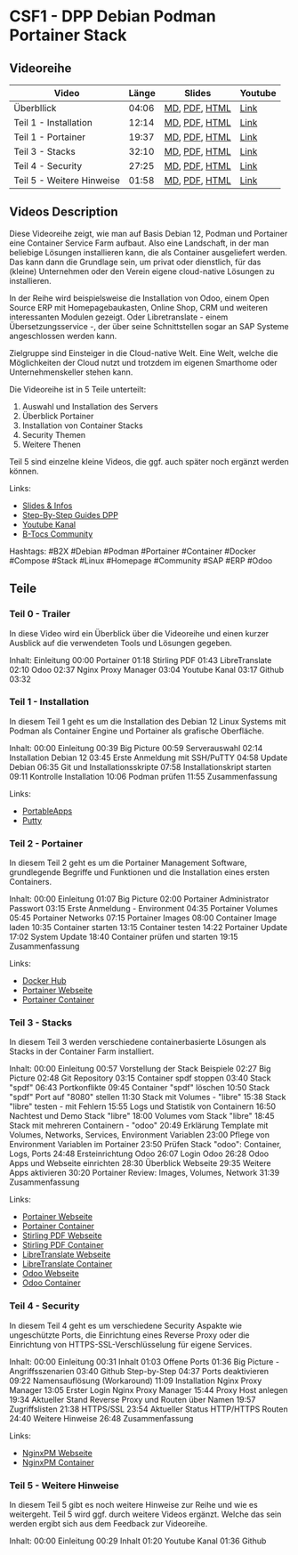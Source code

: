 # CSF1 - DPP Debian Podman Portainer Stack

## Videoreihe

| Video                         | Länge | Slides                                                                            | Youtube                                   |
| ---                           | ---   | ---                                                                               | ---                                       |
| Überbllick                    | 04:06 | [MD](slides/video0.md), [PDF](slides/video0.pdf), [HTML](slides/video0.html)      | [Link](https://youtu.be/pQMxzP7Dptk)      |
| Teil 1 - Installation         | 12:14 | [MD](slides/video1.md), [PDF](slides/video1.pdf), [HTML](slides/video1.html)      | [Link](https://youtu.be/fq9-Zjbto6U)      |
| Teil 1 - Portainer            | 19:37 | [MD](slides/video2.md), [PDF](slides/video2.pdf), [HTML](slides/video2.html)      | [Link](https://youtu.be/PXfcnG8PrT4)      |
| Teil 3 - Stacks               | 32:10 | [MD](slides/video3.md), [PDF](slides/video3.pdf), [HTML](slides/video3.html)      | [Link](https://youtu.be/6CxVlpExPps)      |
| Teil 4 - Security             | 27:25 | [MD](slides/video4.md), [PDF](slides/video4.pdf), [HTML](slides/video4.html)      | [Link](https://youtu.be/vg_AjCiIj2o)      |
| Teil 5 - Weitere Hinweise     | 01:58 | [MD](slides/video5.md), [PDF](slides/video5.pdf), [HTML](slides/video5.html)      | [Link](https://youtu.be/3dAtQ_1gt3o)      |


## Videos Description

Diese Videoreihe zeigt, wie man auf Basis Debian 12, Podman und Portainer eine Container Service Farm aufbaut. Also eine Landschaft, in der man beliebige Lösungen installieren kann, die als Container ausgeliefert werden. Das kann dann die Grundlage sein, um privat oder dienstlich, für das (kleine) Unternehmen oder den Verein eigene cloud-native Lösungen zu installieren. 

In der Reihe wird beispielsweise die Installation von Odoo, einem Open Source ERP mit Homepagebaukasten, Online Shop, CRM und weiteren interessanten Modulen gezeigt. Oder Libretranslate - einem Übersetzungsservice -, der über seine Schnittstellen sogar an SAP Systeme angeschlossen werden kann. 

Zielgruppe sind Einsteiger in die Cloud-native Welt. Eine Welt, welche die Möglichkeiten der Cloud nutzt und trotzdem im eigenen Smarthome oder Unternehmenskeller stehen kann.

Die Videoreihe ist in 5 Teile unterteilt:
1. Auswahl und Installation des Servers
2. Überblick Portainer
3. Installation von Container Stacks
4. Security Themen
5. Weitere Thenen 

Teil 5 sind einzelne kleine Videos, die ggf. auch später noch ergänzt werden können.

Links:
- [Slides & Infos](https://github.com/b-tocs/videos/blob/main/csfarm/csf1/csf1.md)
- [Step-By-Step Guides DPP](https://github.com/b-tocs/csf_dpp)
- [Youtube Kanal](https://www.youtube.com/@B-Tocs)
- [B-Tocs Community](https://b-tocs.org)

Hashtags:
#B2X #Debian #Podman #Portainer #Container #Docker #Compose #Stack #Linux #Homepage #Community #SAP #ERP #Odoo

## Teile

### Teil 0 - Trailer

In diese Video wird ein Überblick über die Videoreihe und einen kurzer Ausblick auf die verwendeten Tools und Lösungen gegeben.

Inhalt:
Einleitung 00:00
Portainer 01:18
Stirling PDF 01:43
LibreTranslate 02:10
Odoo 02:37
Nginx Proxy Manager 03:04
Youtube Kanal 03:17
Github 03:32


### Teil 1 - Installation

In diesem Teil 1 geht es um die Installation des Debian 12 Linux Systems mit Podman als Container Engine und Portainer als grafische Oberfläche.

Inhalt:
00:00   Einleitung
00:39   Big Picture
00:59   Serverauswahl
02:14   Installation Debian 12
03:45   Erste Anmeldung mit SSH/PuTTY
04:58   Update Debian
06:35   Git und Installationsskripte
07:58   Installationskript starten
09:11   Kontrolle Installation
10:06   Podman prüfen
11:55   Zusammenfassung


Links:
- [PortableApps](https://portableapps.com/)
- [Putty](https://putty.org/)

### Teil 2 - Portainer

In diesem Teil 2 geht es um die Portainer Management Software, grundlegende Begriffe und Funktionen und die Installation eines ersten Containers.

Inhalt:
00:00   Einleitung
01:07   Big Picture
02:00   Portainer Administrator Passwort
03:15   Erste Anmeldung - Environment
04:35   Portainer Volumes
05:45   Portainer Networks
07:15   Portainer Images
08:00   Container Image laden
10:35   Container starten
13:15   Container testen
14:22   Portainer Update
17:02   System Update
18:40   Container prüfen und starten
19:15   Zusammenfassung


Links:
- [Docker Hub](https://hub.docker.com/)
- [Portainer Webseite](https://www.portainer.io/)
- [Portainer Container](https://hub.docker.com/r/portainer/portainer-ce)

### Teil 3 - Stacks

In diesem Teil 3 werden verschiedene containerbasierte Lösungen als Stacks in der Container Farm installiert. 

Inhalt:
00:00   Einleitung
00:57   Vorstellung der Stack Beispiele
02:27   Big Picture
02:48   Git Repository 
03:15   Container spdf stoppen
03:40   Stack "spdf"
06:43   Portkonflikte
09:45   Container "spdf" löschen
10:50   Stack "spdf" Port auf "8080" stellen
11:30   Stack mit Volumes - "libre"
15:38   Stack "libre" testen - mit Fehlern
15:55   Logs und Statistik von Containern
16:50   Nachtest und Demo Stack "libre"
18:00   Volumes vom Stack "libre"
18:45   Stack mit mehreren Containern - "odoo"
20:49   Erklärung Template mit Volumes, Networks, Services, Environment Variablen 
23:00   Pflege von Environment Variablen im Portainer
23:50   Prüfen Stack "odoo": Container, Logs, Ports
24:48   Ersteinrichtung Odoo
26:07   Login Odoo
26:28   Odoo Apps und Webseite einrichten
28:30   Überblick Webseite
29:35   Weitere Apps aktivieren
30:20   Portainer Review: Images, Volumes, Network
31:39   Zusammenfassung    

Links:
- [Portainer Webseite](https://www.portainer.io/)
- [Portainer Container](https://hub.docker.com/r/portainer/portainer-ce)
- [Stirling PDF Webseite](https://stirlingtools.com/)
- [Stirling PDF Container](https://hub.docker.com/r/frooodle/s-pdf)
- [LibreTranslate Webseite](https://libretranslate.com/)
- [LibreTranslate Container](https://hub.docker.com/r/libretranslate/libretranslate)
- [Odoo Webseite](https://www.odoo.com/de_DE)
- [Odoo Container](https://hub.docker.com/_/odoo)


### Teil 4 - Security

In diesem Teil 4 geht es um verschiedene Security Aspakte wie ungeschützte Ports, die Einrichtung eines Reverse Proxy oder die Einrichtung von HTTPS-SSL-Verschlüsselung für eigene Services.

Inhalt:
00:00   Einleitung
00:31   Inhalt
01:03   Offene Ports
01:36   Big Picture - Angriffsszenarien
03:40   Github Step-by-Step
04:37   Ports deaktivieren
09:22   Namensauflösung (Workaround)
11:09   Installation Nginx Proxy Manager
13:05   Erster Login Nginx Proxy Manager
15:44   Proxy Host anlegen
19:34   Aktueller Stand Reverse Proxy und Routen über Namen
19:57   Zugriffslisten
21:38   HTTPS/SSL 
23:54   Aktueller Status HTTP/HTTPS Routen
24:40   Weitere Hinweise
26:48   Zusammenfassung

Links:
- [NginxPM Webseite](https://nginxproxymanager.com/)
- [NginxPM Container](https://hub.docker.com/r/jc21/nginx-proxy-manager)

### Teil 5 - Weitere Hinweise

In diesem Teil 5 gibt es noch weitere Hinweise zur Reihe und wie es weitergeht. Teil 5 wird ggf. durch weitere Videos ergänzt.
Welche das sein werden ergibt sich aus dem Feedback zur Videoreihe.

Inhalt:
00:00   Einleitung
00:29   Inhalt
01:20   Youtube Kanal
01:36   Github
